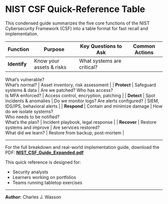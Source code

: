 #  NIST CSF Quick-Reference Table

This condensed guide summarizes the five core functions of the NIST Cybersecurity Framework (CSF) into a table format for fast recall and implementation.

| Function   | Purpose                            | Key Questions to Ask                                        | Common Actions                            |
|------------|-------------------------------------|-------------------------------------------------------------|-------------------------------------------|
| **Identify**   | Know your assets & risks            | What systems are critical?  
What’s vulnerable?  
What’s normal? | Asset inventory, risk assessment    |
| **Protect**    | Safeguard systems & data            | Are we patched? Who has access?  
Is MFA enforced?        | Access control, encryption, patching |
| **Detect**     | Spot incidents & anomalies          | Do we monitor logs? Are alerts configured?                  | SIEM, IDS/IPS, behavioral alerts          |
| **Respond**    | Contain and minimize damage         | How do we isolate systems?  
Who needs to be notified?  
What’s the plan? | Incident playbook, legal response   |
| **Recover**    | Restore systems and improve         | Are services restored?  
What did we learn?       | Restore from backup, post-mortem    |

---

 For the full breakdown and real-world implementation guide, download the PDF:
**[NIST_CSF_Guide_Expanded.pdf](../Docs/NIST_CSF_Guide_Expanded.pdf)**

This quick reference is designed for:
- Security analysts
- Learners working on portfolios
- Teams running tabletop exercises

---

**Author:** Charles J. Wasson 

